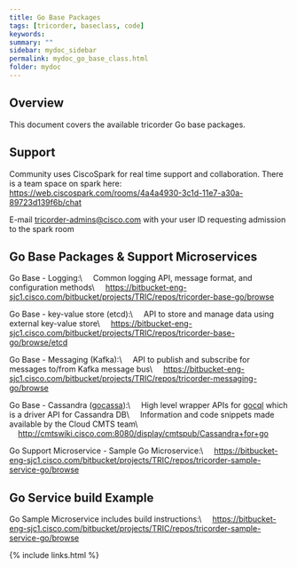 ```yaml
---
title: Go Base Packages
tags: [tricorder, baseclass, code]
keywords:
summary: ""
sidebar: mydoc_sidebar
permalink: mydoc_go_base_class.html
folder: mydoc
---
```


## Overview

This document covers the available tricorder Go base packages.


## Support

Community uses CiscoSpark for real time support and collaboration. There is a team space on spark here: <https://web.ciscospark.com/rooms/4a4a4930-3c1d-11e7-a30a-89723d139f6b/chat>

E-mail tricorder-admins@cisco.com with your user ID requesting admission to the spark room


## Go Base Packages  & Support Microservices

Go Base - Logging:\\
&nbsp;&nbsp;&nbsp;&nbsp;Common logging API, message format, and configuration methods\\
&nbsp;&nbsp;&nbsp;&nbsp;<https://bitbucket-eng-sjc1.cisco.com/bitbucket/projects/TRIC/repos/tricorder-base-go/browse>

Go Base - key-value store (etcd):\\
&nbsp;&nbsp;&nbsp;&nbsp;API to store and manage data using external key-value store\\
&nbsp;&nbsp;&nbsp;&nbsp;<https://bitbucket-eng-sjc1.cisco.com/bitbucket/projects/TRIC/repos/tricorder-base-go/browse/etcd>

Go Base - Messaging (Kafka):\\
&nbsp;&nbsp;&nbsp;&nbsp;API to publish and subscribe for messages to/from Kafka message bus\\
&nbsp;&nbsp;&nbsp;&nbsp;<https://bitbucket-eng-sjc1.cisco.com/bitbucket/projects/TRIC/repos/tricorder-messaging-go/browse>

Go Base - Cassandra ([gocassa](<https://github.com/gocassa/gocassa>)):\\
&nbsp;&nbsp;&nbsp;&nbsp;High level wrapper APIs for [gocql](<https://github.com/gocql/gocql>) which is a driver API for Cassandra DB\\
&nbsp;&nbsp;&nbsp;&nbsp;Information and code snippets made available by the Cloud CMTS team\\
&nbsp;&nbsp;&nbsp;&nbsp;<http://cmtswiki.cisco.com:8080/display/cmtspub/Cassandra+for+go>

Go Support Microservice - Sample Go Microservice:\\
&nbsp;&nbsp;&nbsp;&nbsp;<https://bitbucket-eng-sjc1.cisco.com/bitbucket/projects/TRIC/repos/tricorder-sample-service-go/browse>


## Go Service build Example

Go Sample Microservice includes build instructions:\\
&nbsp;&nbsp;&nbsp;&nbsp;<https://bitbucket-eng-sjc1.cisco.com/bitbucket/projects/TRIC/repos/tricorder-sample-service-go/browse>



{% include links.html %}
